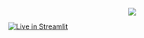 <p align="center">
  <img  src=https://user-images.githubusercontent.com/118642994/211489692-b73495c5-e6a8-4759-96e2-c1c7e6c5c34d.png>
</p>

[![Live in Streamlit](https://static.streamlit.io/badges/streamlit_badge_black_white.svg)](https://ajp2177-customer-churn-app-h7rxv1.streamlit.app/)

